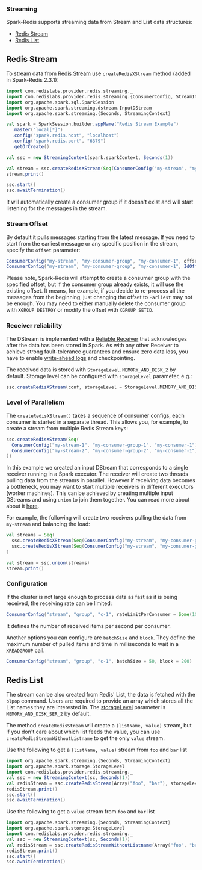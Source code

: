 ### Streaming

Spark-Redis supports streaming data from Stream and List data structures:

  - [Redis Stream](#redis-stream)
  - [Redis List](#redis-list)

## Redis Stream

To stream data from [Redis Stream](https://redis.io/topics/streams-intro) use `createRedisXStream` method (added in Spark-Redis 2.3.1):

```scala
import com.redislabs.provider.redis.streaming._
import com.redislabs.provider.redis.streaming.{ConsumerConfig, StreamItem}
import org.apache.spark.sql.SparkSession
import org.apache.spark.streaming.dstream.InputDStream
import org.apache.spark.streaming.{Seconds, StreamingContext}

val spark = SparkSession.builder.appName("Redis Stream Example")
  .master("local[*]")
  .config("spark.redis.host", "localhost")
  .config("spark.redis.port", "6379")
  .getOrCreate()

val ssc = new StreamingContext(spark.sparkContext, Seconds(1))

val stream = ssc.createRedisXStream(Seq(ConsumerConfig("my-stream", "my-consumer-group", "my-consumer-1")))
stream.print()

ssc.start()
ssc.awaitTermination()

```

It will automatically create a consumer group if it doesn't exist and will start listening for the messages in the stream. 

### Stream Offset

By default it pulls messages starting from the latest message. If you need to start from the earliest message or any specific position in the stream, specify the `offset` parameter:

```scala
ConsumerConfig("my-stream", "my-consumer-group", "my-consumer-1", offset = Earliest) // start from '0-0'
ConsumerConfig("my-stream", "my-consumer-group", "my-consumer-1", IdOffset(42, 0))   // start from '42-0'
```

Please note, Spark-Redis will attempt to create a consumer group with the specified offset, but if the consumer group already exists, 
it will use the existing offset. It means, for example, if you decide to re-process all the messages from the beginning, 
just changing the offset to `Earliest` may not be enough. You may need to either manually delete the consumer 
group with `XGROUP DESTROY` or modify the offset with `XGROUP SETID`.

### Receiver reliability

The DStream is implemented with a [Reliable Receiver](https://spark.apache.org/docs/latest/streaming-custom-receivers.html#receiver-reliability) that acknowledges 
after the data has been stored in Spark. As with any other Receiver to achieve strong fault-tolerance guarantees and ensure zero data loss, you have to enable [write-ahead logs](https://spark.apache.org/docs/latest/streaming-programming-guide.html#deploying-applications) and checkpointing. 

The received data is stored with `StorageLevel.MEMORY_AND_DISK_2` by default. 
Storage level can be configured with `storageLevel` parameter, e.g.:
```scala
ssc.createRedisXStream(conf, storageLevel = StorageLevel.MEMORY_AND_DISK_SER_2)
```

### Level of Parallelism

The `createRedisXStream()` takes a sequence of consumer configs, each consumer is started in a separate thread. This allows you, for example, to
create a stream from multiple Redis Stream keys:

```scala
ssc.createRedisXStream(Seq(
  ConsumerConfig("my-stream-1", "my-consumer-group-1", "my-consumer-1"),
  ConsumerConfig("my-stream-2", "my-consumer-group-2", "my-consumer-1")
))
```

In this example we created an input DStream that corresponds to a single receiver running in a Spark executor. The receiver will create two threads pulling 
data from the streams in parallel. However if receiving data becomes a bottleneck, you may want to start multiple receivers in different executors (worker machines).
This can be achieved by creating multiple input DStreams and using `union` to join them together. You can read more about about it [here](https://spark.apache.org/docs/latest/streaming-programming-guide.html#level-of-parallelism-in-data-receiving).

For example, the following will create two receivers pulling the data from `my-stream` and balancing the load:  

```scala
val streams = Seq(
  ssc.createRedisXStream(Seq(ConsumerConfig("my-stream", "my-consumer-group", "my-consumer-1"))),
  ssc.createRedisXStream(Seq(ConsumerConfig("my-stream", "my-consumer-group", "my-consumer-2")))
)

val stream = ssc.union(streams)
stream.print()
```

### Configuration

If the cluster is not large enough to process data as fast as it is being received, the receiving rate can be limited:

```scala
ConsumerConfig("stream", "group", "c-1", rateLimitPerConsumer = Some(100)) // 100 items per second
```

It defines the number of received items per second per consumer.

Another options you can configure are `batchSize` and `block`. They define the maximum number of pulled items and time in milliseconds to wait in a `XREADGROUP` call. 

```scala
ConsumerConfig("stream", "group", "c-1", batchSize = 50, block = 200)
```


## Redis List

The stream can be also created from Redis' List, the data is fetched with the `blpop` command. Users are required to provide an array which stores all the List names they are interested in. The [storageLevel](http://spark.apache.org/docs/latest/streaming-programming-guide.html#data-serialization) parameter is `MEMORY_AND_DISK_SER_2` by default.

The method `createRedisStream` will create a `(listName, value)` stream, but if you don't care about which list feeds the value, you can use `createRedisStreamWithoutListname` to get the only `value` stream.

Use the following to get a `(listName, value)` stream from `foo` and `bar` list

```scala
import org.apache.spark.streaming.{Seconds, StreamingContext}
import org.apache.spark.storage.StorageLevel
import com.redislabs.provider.redis.streaming._
val ssc = new StreamingContext(sc, Seconds(1))
val redisStream = ssc.createRedisStream(Array("foo", "bar"), storageLevel = StorageLevel.MEMORY_AND_DISK_2)
redisStream.print()
ssc.start()
ssc.awaitTermination()
```


Use the following to get a `value` stream from `foo` and `bar` list

```scala
import org.apache.spark.streaming.{Seconds, StreamingContext}
import org.apache.spark.storage.StorageLevel
import com.redislabs.provider.redis.streaming._
val ssc = new StreamingContext(sc, Seconds(1))
val redisStream = ssc.createRedisStreamWithoutListname(Array("foo", "bar"), storageLevel = StorageLevel.MEMORY_AND_DISK_2)
redisStream.print()
ssc.start()
ssc.awaitTermination()
```
